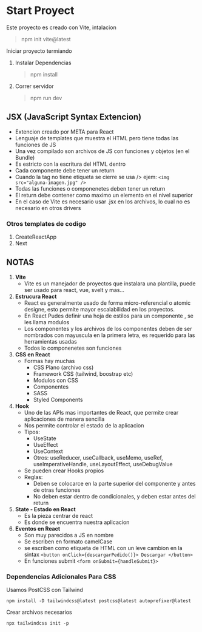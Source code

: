 # Start Proyect

Este proyecto es creado con Vite, intalacion
> npm init vite@latest


Iniciar proyecto termiando 
1. Instalar Dependencias
    > npm install
2. Correr servidor
    > npm run dev

## JSX (JavaScript Syntax Extencion)
* Extencion creado por META para React
* Lenguaje de templates que muestra el HTML pero tiene todas las funciones de JS
* Una vez compilado son archivos de JS con funciones y objetos (en el Bundle)
* Es estricto con la escritura del HTML dentro
* Cada componente debe tener un return 
* Cuando la tag no tiene etiqueta se cierre se usa /> ejem: ` <img src="alguna-imagen.jpg" /> `
* Todas las funciones o componenetes deben tener un return
* El return debe contener como maximo un elemento en el nivel superior
* En el caso de Vite es necesario usar .jsx en los archivos, lo cual no es necesario en otros drivers

### Otros templates de codigo
1. CreateReactApp
2. Next

## NOTAS

1. **Vite**
    * Vite es un manejador de proyectos que instalara una plantilla, puede ser usado para react, vue, svelt y mas...
2. **Estrucura React**
    * React es generalmente usado de forma micro-referencial o atomic designe, esto permite mayor escalabilidad en los proyectos.
    * En React Pudes definir una hoja de estilos para un componente , se les llama modulos
    * Los componentes y los archivos de los componentes deben de ser nombrados con mayuscula en la primera letra, es requerido para las herramientas usadas 
    * Todos lo componenetes son funciones
3. **CSS en React**
    * Formas hay muchas
        * CSS Plano (archivo css)
        * Framework CSS (tailwind, boostrap etc)
        * Modulos con CSS
        * Componentes 
        * SASS
        * Styled Components
4. **Hook**
    * Uno de las APIs mas importantes de React, que permite crear aplicaciones de manera sencilla
    * Nos permite controlar el estado de la aplicacion
    * Tipos:
        * UseState
        * UseEffect
        * UseContext
        * Otros: useReducer, useCallback, useMemo, useRef, useImperativeHandle, useLayoutEffect, useDebugValue
    * Se pueden crear Hooks propios
    * Reglas:
        * Deben se colocarce en la parte superior del componente y antes de otras funciones
        * No deben estar dentro de condicionales, y deben estar antes del return
5. **State - Estado en React**
    * Es la pieza centrar de react
    * Es donde se encuentra nuestra aplicacion
6. **Eventos en React**
    * Son muy parecidos a JS en nombre
    * Se escriben en formato camelCase
    * se escriben como etiqueta de HTML con un leve cambion en la sintax
    `<button onClick={descargarPedido()}> Descargar </button>`
    * En funciones submit
    `<form onSubmit={handleSubmit}>`


### Dependencias Adicionales Para CSS

Usamos PostCSS con Tailwind

`npm install -D tailwindcss@latest postcss@latest autoprefixer@latest`

Crear archivos necesarios

`npx tailwindcss init -p`

